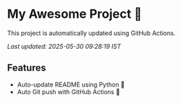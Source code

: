 # My Awesome Project 🚀

This project is automatically updated using GitHub Actions.

_Last updated: 2025-05-30 09:28:19 IST_

## Features
- Auto-update README using Python 🐍
- Auto Git push with GitHub Actions 🤖
